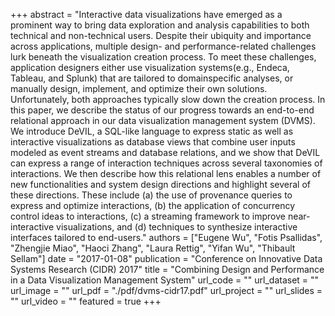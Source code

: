 +++
abstract = "Interactive data visualizations have emerged as a prominent way to bring data exploration and analysis capabilities to both technical and non-technical users. Despite their ubiquity and importance across applications, multiple design- and performance-related challenges lurk beneath the visualization creation process. To meet these challenges, application designers either use visualization systems(e.g., Endeca, Tableau, and Splunk) that are tailored to domainspecific analyses, or manually design, implement, and optimize their own solutions. Unfortunately, both approaches typically slow down the creation process. In this paper, we describe the status of our progress towards an end-to-end relational approach in our data visualization management system (DVMS). We introduce DeVIL, a SQL-like language to express static as well as interactive visualizations as database views that combine user inputs modeled as event streams and database relations, and we show that DeVIL can express a range of interaction techniques across several taxonomies of interactions. We then describe how this relational lens enables a number of new functionalities and system design directions and highlight several of these directions. These include (a) the use of provenance queries to express and optimize interactions, (b) the application of concurrency control ideas to interactions, &#40;c) a streaming framework to improve near-interactive visualizations, and (d) techniques to synthesize interactive interfaces tailored to end-users."
authors = ["Eugene Wu", "Fotis Psallidas", "Zhengjie Miao", "Haoci Zhang", "Laura Rettig", "Yifan Wu", "Thibault Sellam"]
date = "2017-01-08"
publication = "Conference on Innovative Data Systems Research (CIDR) 2017"
title = "Combining Design and Performance in a Data Visualization Management System"
url_code = ""
url_dataset = ""
url_image = ""
url_pdf = "./pdf/dvms-cidr17.pdf"
url_project = ""
url_slides = ""
url_video = ""
featured = true
+++


